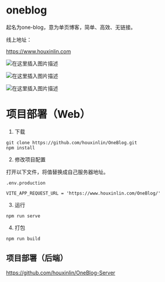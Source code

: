 # oneblog

起名为one-blog，意为单页博客，简单、高效、无链接。

线上地址：

https://www.houxinlin.com

![在这里插入图片描述](https://img-blog.csdnimg.cn/1ea4d15c78c44f808226f363b9675253.png)

![在这里插入图片描述](https://img-blog.csdnimg.cn/b52fd098675e4a6eb292bb7d0a7febee.png)

![在这里插入图片描述](https://img-blog.csdnimg.cn/499edc6830bd4c4c952da2bf5f2068e9.png)


# 项目部署（Web）

1. 下载
```
git clone https://github.com/houxinlin/OneBlog.git
npm install
```

2. 修改项目配置

打开以下文件，将值替换成自己服务器地址。
```
.env.production

VITE_APP_REQUEST_URL = 'https://www.houxinlin.com/OneBlog/'
```

3. 运行
```
npm run serve
```

4. 打包
```
npm run build
```
## 项目部署（后端）

https://github.com/houxinlin/OneBlog-Server
